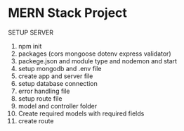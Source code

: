 # MERN Stack Project

SETUP SERVER

1. npm init
2. packages (cors mongoose dotenv express validator)
3. packege.json and module type and nodemon and start
4. setup mongodb and .env file
5. create app and server file
6. setup database connection
7. error handling file
8. setup route file
9. model and controller folder
10. Create required models with required fields
11. create route
